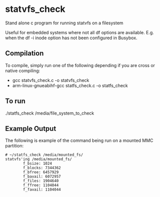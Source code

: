 # statvfs_check
Stand alone c program for running statvfs on a filesystem

Useful for embedded systems where not all df options are available. E.g. when the df -i inode option has not been configured in Busybox.

## Compilation
To compile, simply run one of the following depending if you are cross or native compiling:
* gcc statvfs_check.c -o statvfs_check
* arm-linux-gnueabihf-gcc statfs_check.c -o statfs_check

## To run
./statfs_check /media/file_system_to_check

## Example Output
The following is example of the command being run on a mounted MMC partition: 
```
# ~/statfs_check /media/mounted_fs/
statvfs'ing /media/mounted_fs/
        f_bsize: 1024
        f_blocks: 7344362
        f_bfree: 6457929
        f_bavail: 6072957
        f_files: 1904640
        f_ffree: 1104044
        f_favail: 1104044
```
